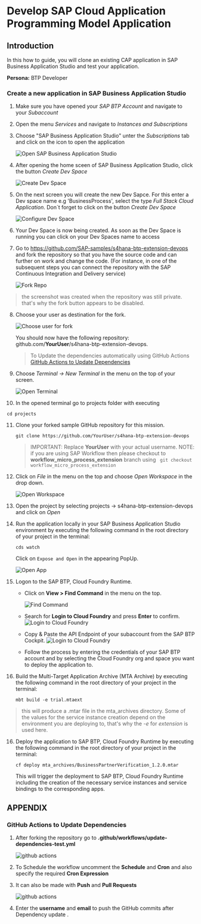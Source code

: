 

# Develop SAP Cloud Application Programming Model Application

## Introduction

In this how to guide, you will clone an existing CAP application in SAP Business Application Studio and test your application.

**Persona:** BTP Developer

### Create a new application in SAP Business Application Studio

1.	Make sure you have opened your *SAP BTP Account* and navigate to your *Subaccount* 
   
2.	Open the menu *Services* and navigate to *Instances and Subscriptions*
   
3.	Choose "SAP Business Application Studio" unter the *Subscriptions* tab and click on the icon to open the application
    
     ![Open SAP Business Application Studio](./images/dev-cap-app-1.png)

4.	 After opening the home sceen of SAP Business Application Studio, click the button *Create Dev Space*

     ![Create Dev Space](./images/dev-cap-app-3.png)

5.	On the next screen you will create the new Dev Sapce. For this enter a Dev space name e.g 'BusinessProcess', select the type *Full Stack Cloud Application*.
    Don´t forget to click on the button *Create Dev Space*

      ![Configure Dev Space](./images/dev-cap-app-4.png)
    
6.	Your Dev Space is now being created. As soon as the Dev Space is running you can click on your Dev Spaces name to  access

7. Go to <https://github.com/SAP-samples/s4hana-btp-extension-devops> and fork the repository so that you have the source code and can further on work and change the code. (For instance, in one of the subsequent steps you can connect the repository with the SAP Continuous Integration and Delivery service)

    ![Fork Repo](./images/fork-repo.png)

  > the screenshot was created when the repository was still private. that's why the fork button appears to be disabled. 

8. Choose your user as destination for the fork. 

    ![Choose user for fork](./images/fork-repo-user.png)

    You should now have the following repository: github.com/**YourUser**/s4hana-btp-extension-devops. 

    > To Update the dependencies automatically using GitHub Actions [GitHub Actions to Update Dependencies](#gitHub-actions-to-update-dependencies)

9.	Choose *Terminal -> New Terminal* in the menu on the top of your screen.

    ![Open Terminal](./images/dev-cap-app-5.png)

10. In the opened terminal go to projects folder with executing

   ``` 
   cd projects
   ```

11. Clone your forked sample GitHub repository for this mission. 

    ```
    git clone https://github.com/YourUser/s4hana-btp-extension-devops
    ```

    > IMPORTANT: Replace **YourUser** with your actual username.
    > NOTE: if you are using SAP Workflow then please checkout to **workflow_micro_process_extension**  branch using
    ``` git checkout workflow_micro_process_extension```

12.	Click on *File* in the menu on the top and choose *Open Workspace* in the drop down.

    ![Open Workspace](./images/dev-cap-app-7.png)

13.	Open the project by selecting projects -> s4hana-btp-extension-devops and click on *Open*

14. Run the application locally in your SAP Business Application Studio environment by executing the following command in the root directory of your project in the terminal:

    ```
    cds watch
    ```

    Click on `Expose and Open` in the appearing PopUp. 

    ![Open App](./images/bas-0.png)


14. Logon to the SAP BTP, Cloud Foundry Runtime. 

    - Click on **View > Find Command** in the menu on the top.
     
      ![Find Command](./images/bas-1.png)
    - Search for **Login to Cloud Foundry** and press **Enter** to confirm.
      ![Login to Cloud Foundry](./images/bas-2.png)

    - Copy & Paste the API Endpoint of your subaccount from the SAP BTP Cockpit. 
      ![Login to Cloud Foundry](./images/bas-3.png)

    - Follow the process by entering the credentials of your SAP BTP account and by selecting the Cloud Foundry org and space you want to deploy the application to.

15. Build the Multi-Target Application Archive (MTA Archive) by executing the following command in the root directory of your project in the terminal:

    ```
    mbt build -e trial.mtaext
    ```

>this will produce a .mtar file in the mta_archives directory. Some of the values for the service instance creation depend on the environment you are deploying to, that's why the *-e* for *extension* is used here. 

16. Deploy the application to SAP BTP, Cloud Foundry Runtime by executing the following command in the root directory of your project in the terminal:

    ```
    cf deploy mta_archives/BusinessPartnerVerification_1.2.0.mtar
    ```

    This will trigger the deployment to SAP BTP, Cloud Foundry Runtime including the creation of the necessary service instances and service bindings to the corresponding apps. 

## APPENDIX

### GitHub Actions to Update Dependencies

1. After forking the repository go to **.github/workflows/update-dependencies-test.yml** 

   ![github actions](./images/github-act-1.png)

2. To Schedule the workflow uncomment the **Schedule** and **Cron**  and also specify the required  **Cron Expression** 

3. It can also be made with **Push** and **Pull Requests**

   ![github actions](./images/github-act-2.png)

4. Enter the **username** and **email** to push the GitHub commits after Dependency update .
